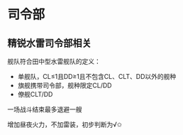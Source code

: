 # 司令部

## 精锐水雷司令部相关

舰队符合田中型水雷舰队的定义： 

* 单舰队，CL≤1且DD≥1且不包含CL、CLT、DD以外的舰种 
* 旗舰携带司令部，舰种限定CL/DD 
* 僚舰CLT/DD 

一场战斗结束最多退避一艘 

增加昼夜火力，不加雷装，初步判断为√✩

